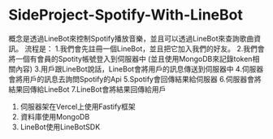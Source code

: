 # SideProject-Spotify-With-LineBot

概念是透過LineBot來控制Spotify播放音樂，並且可以透過LineBot來查詢歌曲資訊。
流程是：
    1.我們會先註冊一個LineBot，並且把它加入我們的好友。
    2.我們會將一個有會員的Spotity帳號登入到伺服器中 (並且使用MongoDB來記錄token相關內容)
    3.用戶跟LineBot說話，LineBot會將用戶的訊息傳送到伺服器中
    4.伺服器會將用戶的訊息去詢問Spotify的Api
    5.Spotify會回傳結果給伺服器
    6.伺服器會將結果回傳給LineBot
    7.LineBot會將結果回傳給用戶

1. 伺服器架在Vercel上使用Fastify框架
2. 資料庫使用MongoDB
3. LineBot使用LineBotSDK

